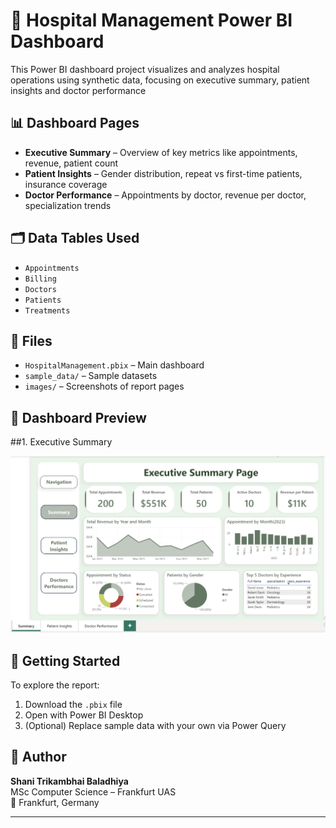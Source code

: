 # 🏥 Hospital Management Power BI Dashboard

This Power BI dashboard project visualizes and analyzes hospital operations using synthetic data, focusing on executive summary, patient insights and doctor performance

## 📊 Dashboard Pages
- **Executive Summary** – Overview of key metrics like appointments, revenue, patient count
- **Patient Insights** – Gender distribution, repeat vs first-time patients, insurance coverage
- **Doctor Performance** – Appointments by doctor, revenue per doctor, specialization trends

## 🗂️ Data Tables Used
- `Appointments`
- `Billing`
- `Doctors`
- `Patients`
- `Treatments`

## 📎 Files
- `HospitalManagement.pbix` – Main dashboard
- `sample_data/` – Sample datasets
- `images/` – Screenshots of report pages

## 📸 Dashboard Preview

##1. Executive Summary

![Executive Summary](images/ExecutiveSummaryPage.png)

## 🚀 Getting Started
To explore the report:
1. Download the `.pbix` file
2. Open with Power BI Desktop
3. (Optional) Replace sample data with your own via Power Query

## 📧 Author
**Shani Trikambhai Baladhiya**  
MSc Computer Science – Frankfurt UAS  
📍 Frankfurt, Germany

---
